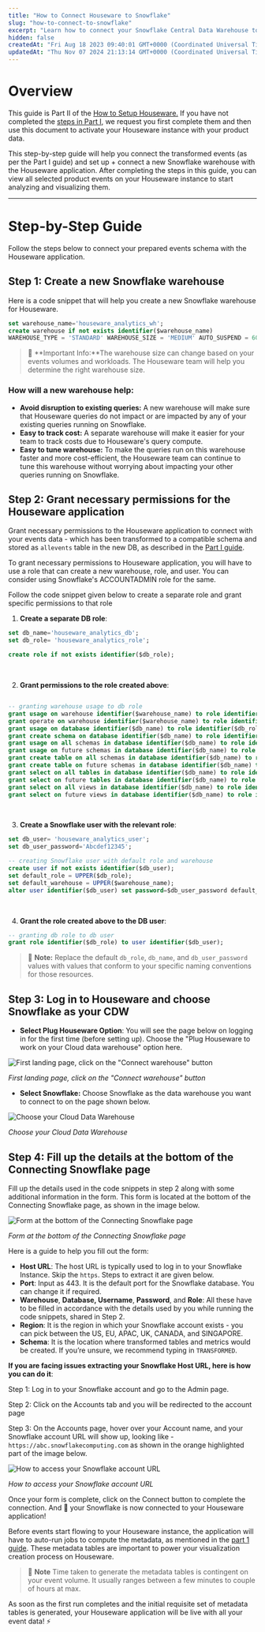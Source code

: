 ```yaml
---
title: "How to Connect Houseware to Snowflake"
slug: "how-to-connect-to-snowflake"
excerpt: "Learn how to connect your Snowflake Central Data Warehouse to Houseware."
hidden: false
createdAt: "Fri Aug 18 2023 09:40:01 GMT+0000 (Coordinated Universal Time)"
updatedAt: "Thu Nov 07 2024 21:13:14 GMT+0000 (Coordinated Universal Time)"
---
```

# Overview

This guide is Part II of the [How to Setup Houseware.](./how-to-connect-your-product-data-to-houseware) If you have not completed the [steps in Part I](https://docs.houseware.io/docs/how-to-connect-your-product-data-to-houseware#step-by-step-guide), we request you first complete them and then use this document to activate your Houseware instance with your product data. 

This step-by-step guide will help you connect the transformed events (as per the Part I guide) and set up + connect a new Snowflake warehouse with the Houseware application. After completing the steps in this guide, you can view all selected product events on your Houseware instance to start analyzing and visualizing them.

***

# Step-by-Step Guide

Follow the steps below to connect your prepared events schema with the Houseware application.

## Step 1: Create a new Snowflake warehouse

Here is a code snippet that will help you create a new Snowflake warehouse for Houseware. 

```sql
set warehouse_name='houseware_analytics_wh';
create warehouse if not exists identifier($warehouse_name) 
WAREHOUSE_TYPE = 'STANDARD' WAREHOUSE_SIZE = 'MEDIUM' AUTO_SUSPEND = 60 INITIALLY_SUSPENDED = TRUE;
```

> 🚧 **Important Info:**The warehouse size can change based on your events volumes and workloads. The Houseware team will help you determine the right warehouse size.

### How will a new warehouse help:

- **Avoid disruption to existing queries:** A new warehouse will make sure that Houseware queries do not impact or are impacted by any of your existing queries running on Snowflake.
- **Easy to track cost:** A separate warehouse will make it easier for your team to track costs due to Houseware's query compute.
- **Easy to tune warehouse:** To make the queries run on this warehouse faster and more cost-efficient, the Houseware team can continue to tune this warehouse without worrying about impacting your other queries running on Snowflake.

## Step 2: Grant necessary permissions for the Houseware application

Grant necessary permissions to the Houseware application to connect with your events data - which has been transformed to a compatible schema and stored as `allevents` table in the new DB, as described in the [Part I guide](https://docs.houseware.io/docs/how-to-connect-your-product-data-to-houseware#step-2-create-a-separate-snowflake-db).  

To grant necessary permissions to Houseware application, you will have to use a role that can create a new warehouse, role, and user. You can consider using Snowflake's ACCOUNTADMIN role for the same.

Follow the code snippet given below to create a separate role and grant specific permissions to that role

1. **Create a separate DB role**:

```sql
set db_name='houseware_analytics_db';
set db_role= 'houseware_analytics_role';

create role if not exists identifier($db_role);
```

<br />

2. **Grant permissions to the role created above**:

```sql

-- granting warehouse usage to db role
grant usage on warehouse identifier($warehouse_name) to role identifier($db_role);
grant operate on warehouse identifier($warehouse_name) to role identifier($db_role);
grant usage on database identifier($db_name) to role identifier($db_role);
grant create schema on database identifier($db_name) to role identifier($db_role); 
grant usage on all schemas in database identifier($db_name) to role identifier($db_role);
grant usage on future schemas in database identifier($db_name) to role identifier($db_role);
grant create table on all schemas in database identifier($db_name) to role identifier($db_role);
grant create table on future schemas in database identifier($db_name) to role identifier($db_role);
grant select on all tables in database identifier($db_name) to role identifier($db_role);
grant select on future tables in database identifier($db_name) to role identifier($db_role);
grant select on all views in database identifier($db_name) to role identifier($db_role);
grant select on future views in database identifier($db_name) to role identifier($db_role);
```

<br />

3. **Create a Snowflake user with the relevant role**:

```sql
set db_user= 'houseware_analytics_user';
set db_user_password='Abcdef12345';

-- creating Snowflake user with default role and warehouse
create user if not exists identifier($db_user);
set default_role = UPPER($db_role);
set default_warehouse = UPPER($warehouse_name);
alter user identifier($db_user) set password=$db_user_password default_role=$default_role default_warehouse=$default_warehouse;
```

<br />

4. **Grant the role created above to the DB user**:

```sql
-- granting db role to db user
grant role identifier($db_role) to user identifier($db_user);
```

> 👀 **Note:** Replace the default `db_role`, `db_name`, and `db_user_password` values with values that conform to your specific naming conventions for those resources.

## Step 3: Log in to Houseware and choose Snowflake as your CDW

- **Select Plug Houseware Option**: You will see the page below on logging in for the first time (before setting up). Choose the "Plug Houseware to work on your Cloud data warehouse" option here.

![First landing page, click on the "Connect warehouse" button](https://files.readme.io/b73d134-image.png)

*First landing page, click on the "Connect warehouse" button*


- **Select Snowflake:** Choose Snowflake as the data warehouse you want to connect to on the page shown below.

![Choose your Cloud Data Warehouse](https://files.readme.io/77e84d7-image.png)

*Choose your Cloud Data Warehouse*


## Step 4: Fill up the details at the bottom of the Connecting Snowflake page

Fill up the details used in the code snippets in step 2 along with some additional information in the form. This form is located at the bottom of the Connecting Snowflake page, as shown in the image below.

![Form at the bottom of the Connecting Snowflake page](https://files.readme.io/2f6aba7-update_snowflake_form.png)

*Form at the bottom of the Connecting Snowflake page*


Here is a guide to help you fill out the form:

- **Host URL**: The host URL is typically used to log in to your Snowflake Instance. Skip the `https`. Steps to extract it are given below.
- **Port**: Input as 443. It is the default port for the Snowflake database. You can change it if required.
- **Warehouse**, **Database, Username**, **Password**, and **Role**: All these have to be filled in accordance with the details used by you while running the code snippets, shared in Step 2.
- **Region**: It is the region in which your Snowflake account exists - you can pick between the US, EU, APAC, UK, CANADA, and SINGAPORE.
- **Schema**: It is the location where transformed tables and metrics would be created. If you’re unsure, we recommend typing in `TRANSFORMED`.

**If you are facing issues extracting your Snowflake Host URL, here is how you can do it**:

Step 1: Log in to your Snowflake account and go to the Admin page.

Step 2: Click on the Accounts tab and you will be redirected to the account page

Step 3: On the Accounts page, hover over your Account name, and your Snowflake account URL will show up, looking like - `https://abc.snowflakecomputing.com` as shown in the orange highlighted part of the image below.

![How to access your Snowflake account URL](https://files.readme.io/9c0331c-Screenshot_2024-03-05_at_4.09.59_PM.png)

*How to access your Snowflake account URL*


Once your form is complete, click on the Connect button to complete the connection. And :tada: your Snowflake is now connected to your Houseware application! 

Before events start flowing to your Houseware instance, the application will have to auto-run jobs to compute the metadata, as mentioned in the [part 1 guide](https://docs.houseware.io/docs/how-to-setup-houseware#step-3-transform-events-to-a-requisite-schema). These metadata tables are important to power your visualization creation process on Houseware. 

> 👀 **Note** Time taken to generate the metadata tables is contingent on your event volume. It usually ranges between a few minutes to couple of hours at max.

As soon as the first run completes and the initial requisite set of metadata tables is generated, your Houseware application will be live with all your event data! :zap:
